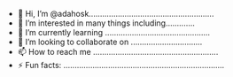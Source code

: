 - 👋 Hi, I’m @adahosk........................................................
- 👀 I’m interested in many things including.............
- 🌱 I’m currently learning ...............................................
- 💞️ I’m looking to collaborate on ................................
- 📫 How to reach me ........................................................
- ⚡ Fun facts: ........................................................................
<!---..
adahosk/adahosk is a ✨ special ✨ repository because its `README.md` (this file) appears on your GitHub profile.
You can click the Preview link to take a look at your changes.
--->
